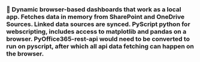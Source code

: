 ### 🔨 Dynamic browser-based dashboards that work as a local app. Fetches data in memory from SharePoint and OneDrive Sources. Linked data sources are synced. PyScript python for webscripting, includes access to matplotlib and pandas on a browser. PyOffice365-rest-api would need to be converted to run on pyscript, after which all api data fetching can happen on the browser.
